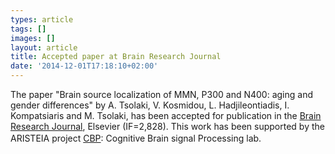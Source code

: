 ```yaml
---
types: article
tags: []
images: []
layout: article
title: Accepted paper at Brain Research Journal
date: '2014-12-01T17:18:10+02:00'
---
```

<p>The paper "Brain source localization of MMN, P300 and N400: aging and gender differences" by A. Tsolaki, V. Kosmidou, L. Hadjileontiadis, I. Kompatsiaris and M. Tsolaki, has been accepted for publication in the <a href="http://www.journals.elsevier.com/brain-research/">Brain Research Journal</a>,&nbsp;Elsevier (IF=2,828). This work has been supported by the ARISTEIA project <a href="http://mklab.iti.gr/projects/cbp">CBP</a>:&nbsp;<span style="line-height: 1.538em;">Cognitive Brain signal Processing lab.</span></p>
